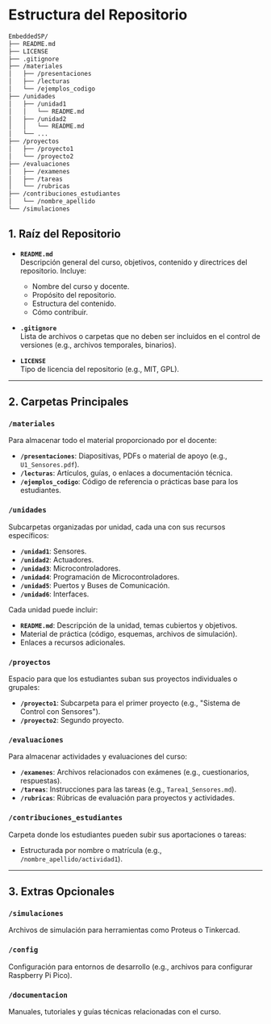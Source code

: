 # Estructura del Repositorio

```bash
EmbeddedSP/
├── README.md
├── LICENSE
├── .gitignore
├── /materiales
│   ├── /presentaciones
│   ├── /lecturas
│   └── /ejemplos_codigo
├── /unidades
│   ├── /unidad1
│   │   └── README.md
│   ├── /unidad2
│   │   └── README.md
│   └── ...
├── /proyectos
│   ├── /proyecto1
│   └── /proyecto2
├── /evaluaciones
│   ├── /examenes
│   ├── /tareas
│   └── /rubricas
├── /contribuciones_estudiantes
│   └── /nombre_apellido
└── /simulaciones
```



## 1. Raíz del Repositorio
- **`README.md`**  
  Descripción general del curso, objetivos, contenido y directrices del repositorio. Incluye:  
  - Nombre del curso y docente.  
  - Propósito del repositorio.  
  - Estructura del contenido.  
  - Cómo contribuir.  

- **`.gitignore`**  
  Lista de archivos o carpetas que no deben ser incluidos en el control de versiones (e.g., archivos temporales, binarios).  

- **`LICENSE`**  
  Tipo de licencia del repositorio (e.g., MIT, GPL).  

---

## 2. Carpetas Principales

### **`/materiales`**  
Para almacenar todo el material proporcionado por el docente:  
- **`/presentaciones`**: Diapositivas, PDFs o material de apoyo (e.g., `U1_Sensores.pdf`).  
- **`/lecturas`**: Artículos, guías, o enlaces a documentación técnica.  
- **`/ejemplos_codigo`**: Código de referencia o prácticas base para los estudiantes.  

### **`/unidades`**  
Subcarpetas organizadas por unidad, cada una con sus recursos específicos:  
- **`/unidad1`**: Sensores.  
- **`/unidad2`**: Actuadores.  
- **`/unidad3`**: Microcontroladores.  
- **`/unidad4`**: Programación de Microcontroladores.  
- **`/unidad5`**: Puertos y Buses de Comunicación.  
- **`/unidad6`**: Interfaces.  

Cada unidad puede incluir:  
- **`README.md`**: Descripción de la unidad, temas cubiertos y objetivos.  
- Material de práctica (código, esquemas, archivos de simulación).  
- Enlaces a recursos adicionales.  

### **`/proyectos`**  
Espacio para que los estudiantes suban sus proyectos individuales o grupales:  
- **`/proyecto1`**: Subcarpeta para el primer proyecto (e.g., "Sistema de Control con Sensores").  
- **`/proyecto2`**: Segundo proyecto.  

### **`/evaluaciones`**  
Para almacenar actividades y evaluaciones del curso:  
- **`/examenes`**: Archivos relacionados con exámenes (e.g., cuestionarios, respuestas).  
- **`/tareas`**: Instrucciones para las tareas (e.g., `Tarea1_Sensores.md`).  
- **`/rubricas`**: Rúbricas de evaluación para proyectos y actividades.  

### **`/contribuciones_estudiantes`**  
Carpeta donde los estudiantes pueden subir sus aportaciones o tareas:  
- Estructurada por nombre o matrícula (e.g., `/nombre_apellido/actividad1`).  

---

## 3. Extras Opcionales

### **`/simulaciones`**  
Archivos de simulación para herramientas como Proteus o Tinkercad.  

### **`/config`**  
Configuración para entornos de desarrollo (e.g., archivos para configurar Raspberry Pi Pico).  

### **`/documentacion`**  
Manuales, tutoriales y guías técnicas relacionadas con el curso.  


